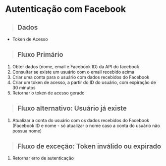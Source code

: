 # Autenticação com Facebook

> ## Dados
* Token de Acesso

> ## Fluxo Primário
1. Obter dados (nome, email e Facebook ID) da API do facebook
2. Consultar se existe um usuário com o email recebido acima
3. Criar uma conta para o usuário com dados recebidos do Facebook
4. Criar um token de acesso, a partir do ID do usuário, com expiração de 30 minutos
5. Retornar o token de acesso gerado

> ## Fluxo alternativo: Usuário já existe
1. Atualizar a conta do usuário com os dados recebidos do Facebook (Facebook ID e nome - só atualizar o nome caso a conta do usuário não possua nome)

> ## Fluxo de exceção: Token inválido ou expirado
1. Retornar erro de autenticação
